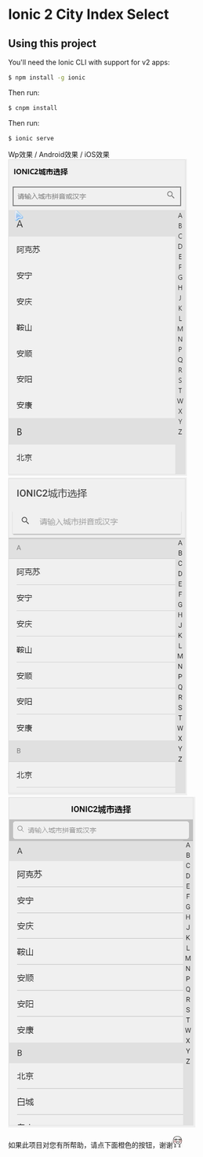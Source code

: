 Ionic 2 City Index Select
=====================

## Using this project

You'll need the Ionic CLI with support for v2 apps:

```bash
$ npm install -g ionic
```

Then run:

```bash
$ cnpm install
```

Then run:

```bash
$ ionic serve
```

Wp效果 / Android效果 / iOS效果  
![wp](./src/assets/img/ionic2-city-index-select-wp.gif)![md](./src/assets/img/ionic2-city-index-select-md.gif)![ios](./src/assets/img/ionic2-city-index-select-ios.gif)  

如果此项目对您有所帮助，请点下面橙色的按钮，谢谢![smile](./src/assets/img/smile.png)